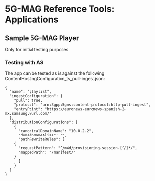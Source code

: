 # 5G-MAG Reference Tools: Applications

## Sample 5G-MAG Player
Only for initial testing purposes

### Testing with AS
The app can be tested as is against the following ContentHostingConfiguration_tv_pull-ingest.json:
```
{
  "name": "playlist",
  "ingestConfiguration": {
    "pull": true,
    "protocol": "urn:3gpp:5gms:content-protocol:http-pull-ingest",
    "entryPoint": "https://euronews-euronews-spanish-2-mx.samsung.wurl.com/"
  },
  "distributionConfigurations": [
    {
      "canonicalDomainName": "10.0.2.2",
      "domainNameAlias": "",
      "pathRewriteRules": [
	{
	  "requestPattern": "^/m4d/provisioning-session-[^/]*/",
	  "mappedPath": "/manifest/"
	}
      ]
    }
  ]
}
```
